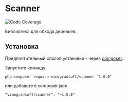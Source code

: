 # Scanner
[![Code Coverage](https://codecov.io/gh/vinogradsoft/scanner/branch/master/graph/badge.svg)](https://codecov.io/gh/vinogradsoft/scanner)

Библиотека для обхода деревьев. 

Установка
---------

Предпочтительный способ установки - через [composer](http://getcomposer.org/download/).

Запустите команду

```
php composer require vinogradsoft/scanner "1.0.0"
```

или добавьте в composer.json

```
"vinogradsoft/scanner": "~1.0.0"
```
